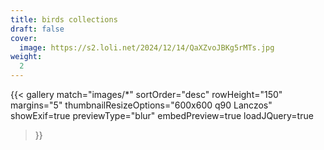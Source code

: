 ```yaml
---
title: birds collections
draft: false
cover:
  image: https://s2.loli.net/2024/12/14/QaXZvoJBKg5rMTs.jpg
weight:
  2
---
```

{{< gallery 
    match="images/*" 
    sortOrder="desc" 
    rowHeight="150" 
    margins="5" 
    thumbnailResizeOptions="600x600 q90 Lanczos" 
    showExif=true 
    previewType="blur" 
    embedPreview=true 
    loadJQuery=true 
>}}